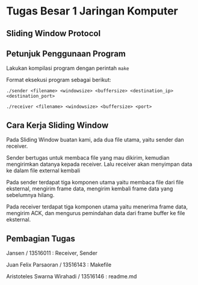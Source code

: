 # Tugas Besar 1 Jaringan Komputer
## Sliding Window Protocol

## Petunjuk Penggunaan Program
  Lakukan kompilasi program dengan perintah `make`

  Format eksekusi program sebagai berikut:

  `./sender <filename> <windowsize> <buffersize> <destination_ip> <destination_port>`

  `./receiver <filename> <windowsize> <buffersize> <port>`
  
## Cara Kerja Sliding Window
Pada Sliding Window buatan kami, ada dua file utama, yaitu sender dan receiver.

Sender bertugas untuk membaca file yang mau dikirim, kemudian mengirimkan datanya kepada receiver. Lalu receiver akan menyimpan data ke dalam file external kembali

Pada sender terdapat tiga komponen utama yaitu membaca file dari file eksternal, mengirim frame data, mengirim kembali frame data yang sebelumnya hilang.

Pada receiver terdapat tiga komponen utama yaitu menerima frame data, mengirim ACK, dan mengurus pemindahan data dari frame buffer ke file eksternal.

## Pembagian Tugas
Jansen / 13516011 : Receiver, Sender

Juan Felix Parsaoran / 13516143 : Makefile

Aristoteles Swarna Wirahadi / 13516146 : readme.md
